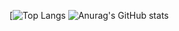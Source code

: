 [![Top Langs](https://github-readme-stats.vercel.app/api/top-langs/?username=danielLeiteSilva&theme=radical&langs_count=8)
![Anurag's GitHub stats](https://github-readme-stats.vercel.app/api?username=danielLeiteSilva&show_icons=true&theme=radical)
